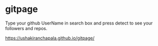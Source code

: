 # gitpage

Type your github UserName in search box and press detect to see your followers and repos.

https://ushakiranchapala.github.io/gitpage/

